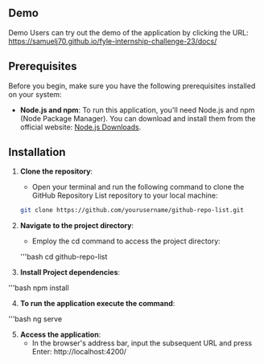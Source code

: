 ## Demo ##

Demo
Users can try out the demo of the application by clicking the URL:
<https://samuelj70.github.io/fyle-internship-challenge-23/docs/>


## Prerequisites


Before you begin, make sure you have the following prerequisites installed on your system:

- **Node.js and npm**: To run this application, you'll need Node.js and npm (Node Package Manager). You can download and install them from the official website: [Node.js Downloads](https://nodejs.org/en/download/).

## Installation

1. **Clone the repository**: 
   - Open your terminal and run the following command to clone the GitHub Repository List repository to your local machine:

   ```bash
   git clone https://github.com/yourusername/github-repo-list.git

2. **Navigate to the project directory**:

   - Employ the cd command to access the project directory:

   '''bash
   cd github-repo-list

3. **Install Project dependencies**:

  '''bash
    npm install

4. **To run the application execute the command**:

  '''bash
   ng serve

5. **Access the application**:
   - In the browser's address bar, input the subsequent URL and press Enter:
     http://localhost:4200/


